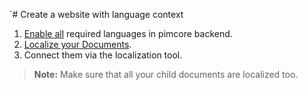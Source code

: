 `# Create a website with language context

1. [Enable all](https://pimcore.com/docs/5.0.x/Multi_Language_i18n/index.html) required languages in pimcore backend.
2. [Localize your Documents](https://pimcore.com/docs/5.0.x/Multi_Language_i18n/Localize_your_Documents.html).
3. Connect them via the localization tool.

> **Note:** Make sure that all your child documents are localized too.